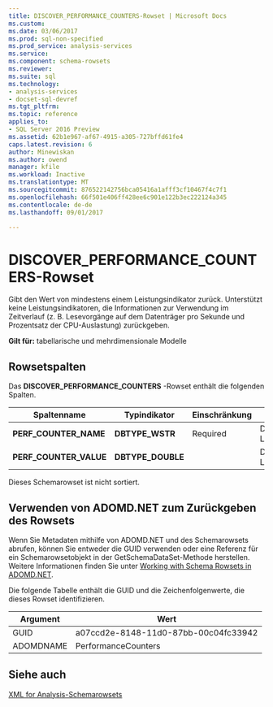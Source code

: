 ```yaml
---
title: DISCOVER_PERFORMANCE_COUNTERS-Rowset | Microsoft Docs
ms.custom: 
ms.date: 03/06/2017
ms.prod: sql-non-specified
ms.prod_service: analysis-services
ms.service: 
ms.component: schema-rowsets
ms.reviewer: 
ms.suite: sql
ms.technology:
- analysis-services
- docset-sql-devref
ms.tgt_pltfrm: 
ms.topic: reference
applies_to:
- SQL Server 2016 Preview
ms.assetid: 62b1e967-af67-4915-a305-727bffd61fe4
caps.latest.revision: 6
author: Minewiskan
ms.author: owend
manager: kfile
ms.workload: Inactive
ms.translationtype: MT
ms.sourcegitcommit: 876522142756bca05416a1afff3cf10467f4c7f1
ms.openlocfilehash: 66f501e406ff428ee6c901e122b3ec222124a345
ms.contentlocale: de-de
ms.lasthandoff: 09/01/2017

---
```

# <a name="discoverperformancecounters-rowset"></a>DISCOVER_PERFORMANCE_COUNTERS-Rowset
  Gibt den Wert von mindestens einem Leistungsindikator zurück. Unterstützt keine Leistungsindikatoren, die Informationen zur Verwendung im Zeitverlauf (z. B. Lesevorgänge auf dem Datenträger pro Sekunde und Prozentsatz der CPU-Auslastung) zurückgeben.  
  
 **Gilt für:** tabellarische und mehrdimensionale Modelle  
  
## <a name="rowset-columns"></a>Rowsetspalten  
 Das **DISCOVER_PERFORMANCE_COUNTERS** -Rowset enthält die folgenden Spalten.  
  
|Spaltenname|Typindikator|Einschränkung|Description|  
|-----------------|--------------------|-----------------|-----------------|  
|**PERF_COUNTER_NAME**|**DBTYPE_WSTR**|Required|Der Name des Leistungsindikators.|  
|**PERF_COUNTER_VALUE**|**DBTYPE_DOUBLE**||Der Wert des Leistungsindikators.|  
  
 Dieses Schemarowset ist nicht sortiert.  
  
## <a name="using-adomdnet-to-return-the-rowset"></a>Verwenden von ADOMD.NET zum Zurückgeben des Rowsets  
 Wenn Sie Metadaten mithilfe von ADOMD.NET und des Schemarowsets abrufen, können Sie entweder die GUID verwenden oder eine Referenz für ein Schemarowsetobjekt in der GetSchemaDataSet-Methode herstellen. Weitere Informationen finden Sie unter [Working with Schema Rowsets in ADOMD.NET](../../../analysis-services/multidimensional-models-adomd-net-client/retrieving-metadata-working-with-schema-rowsets.md).  
  
 Die folgende Tabelle enthält die GUID und die Zeichenfolgenwerte, die dieses Rowset identifizieren.  
  
|Argument|Wert|  
|--------------|-----------|  
|GUID|a07ccd2e-8148-11d0-87bb-00c04fc33942|  
|ADOMDNAME|PerformanceCounters|  
  
## <a name="see-also"></a>Siehe auch  
 [XML for Analysis-Schemarowsets](../../../analysis-services/schema-rowsets/xml/xml-for-analysis-schema-rowsets.md)  
  
  

